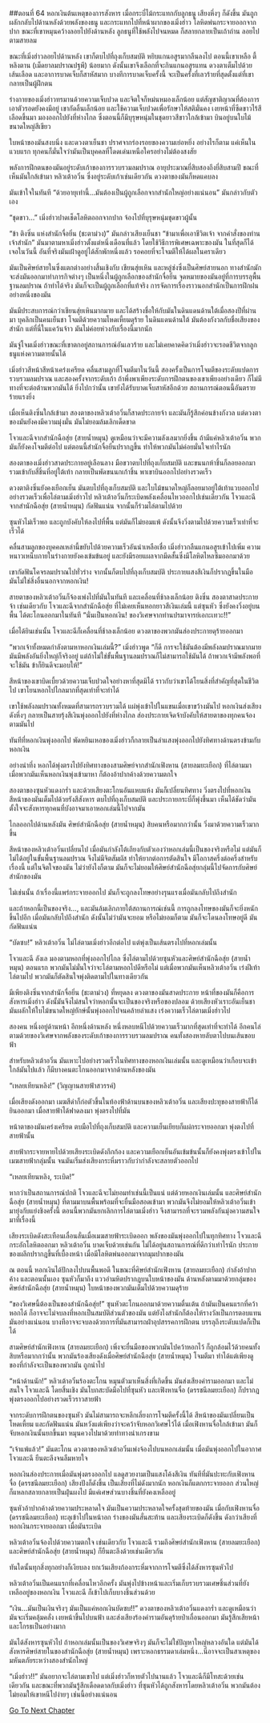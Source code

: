 ##ตอนที่ 64 หอกเงินต้นเหตุของการสังหาร
เมื่อกระบี่ไม้กระแทกกับลูกธนู เสียงหึ่งๆ ก็ดังขึ้น มันถูกผลักกลับไปด้านหลังด้วยพลังของธนู และกระแทกไปที่หน้าผากของเมิ่งฮ่าว โลหิตพ่นกระจายออกจากปาก ขณะที่เขาหมุนคว้างลอยไปยังด้านหลัง ลูกธนูที่ใช้พลังไปจนหมด ก็สลายกลายเป็นเถ้าถ่าน ลอยไปตามสายลม

ขณะที่เมิ่งฮ่าวลอยไปด้านหลัง เขาก็ตบไปที่ถุงเก็บสมบัติ หยิบแกนอสูรมากลืนลงไป ตอนนี้เขาเหลือ ตี้หลิงตาน (เม็ดยาลมปราณปฐพี) น้อยมาก ดังนั้นเขาจึงเลือกที่จะกินแกนอสูรแทน ดวงตาเต็มไปด้วยเส้นเลือด และอาการบาดเจ็บก็สาหัสมาก บางทีการบาดเจ็บครั้งนี้ จะเป็นครั้งที่เลวร้ายที่สุดตั้งแต่ที่เขากลายเป็นผู้ฝึกตน

ร่างกายของเมิ่งฮ่าวทรมานด้วยความเจ็บปวด และจิตใจก็หม่นหมองเล็กน้อย แต่สัญชาติญาณที่ต้องการเอาตัวรอดยังคงมีอยู่ เขากัดลิ้นเล็กน้อย และใช้ความเจ็บปวดเพื่อรักษาให้สติมั่นคง เงยหน้าที่ซีดขาวไร้สีเลือดขึ้นมา มองออกไปยังที่ห่างไกล ซึ่งตอนนี้ก็มีบุรุษหนุ่มในชุดยาวสีขาวใกล้เข้ามา บินอยู่บนใบไม้ขนาดใหญ่สีเขียว

ใบหน้าของมันสงบนิ่ง และดวงตาเย็นชา ปราศจากร่องรอยของความเย่อหยิ่ง อย่างไรก็ตาม แค่เห็นในแวบแรก ทุกคนก็มั่นใจว่ามันเป็นบุคคลที่โดดเด่นเหนือใครอย่างไม่ต้องสงสัย

พลังการฝึกตนของมันอยู่ระดับเก้าของการรวบรวมลมปราณ อายุประมาณยี่สิบสองถึงยี่สิบสามปี ขณะที่เห็นมันใกล้เข้ามา หลิวเต้าอวิ๋น ซี่งอยู่ระดับเก้าเช่นเดียวกัน ดวงตาของมันก็หดแคบลง

มันเข้าใจในทันที “ด้วยอายุเท่านี้…มันต้องเป็นผู้ถูกเลือกจากสำนักใหญ่อย่างแน่นอน” มันกล่าวกับตัวเอง

“ชุดขาว…” เมิ่งฮ่าวปาดเช็ดโลหิตออกจากปาก จ้องไปที่บุรุษหนุ่มชุดขาวผู้นั้น

“ข้า ติงซิ่น แห่งสำนักจื่อยิ่น (ชะตาม่วง)” มันกล่าวเสียงเย็นชา “ข้ามาเพื่อเอาชีวิตเจ้า จากคำสั่งของท่านเจ้าสำนัก” มันมาตามหาเมิ่งฮ่าวตั้งแต่หนึ่งเดือนที่แล้ว โดยใช้วิธีการพิเศษเฉพาะของมัน ในที่สุดก็ได้เจอในวันนี้ อันที่จริงมันเฝ้าดูอยู่ได้สักพักหนึ่งแล้ว รอคอยที่จะโจมตีให้ได้ผลในคราเดียว

มันเป็นศิษย์สายในซึ่งแตกต่างอย่างสิ้นเชิงกับ เชียนสุ่ยเหิน และหลู่ซ่งซึ่งเป็นศิษย์สายนอก ทางสำนักมักจะส่งมันออกมาทำภารกิจต่างๆ เป็นหนึ่งในผู้ถูกเลือกของสำนักจื่อยิ่น จุดหมายของมันอยู่ที่การบรรลุพื้นฐานลมปราณ ถ้าทำได้จริง มันก็จะเป็นผู้ถูกเลือกที่แท้จริง การจัดการเรื่องราวนอกสำนักเป็นการฝึกฝนอย่างหนึ่งของมัน

มันมีประสบการณ์กว่าเชียนสุ่ยเหินมากมาย และได้สร้างชื่อให้กับมันในดินแดนด้านใต้เมื่อสองปีที่ผ่านมา บุคลิกเป็นคนเย็นชา โจมตีด้วยความโหดเหี้ยมดุร้าย ในดินแดนด้านใต้ มันต้องกังวลกับชื่อเสียงของสำนัก แต่ที่นี่ในแคว้นจ้าว มันไม่ค่อยห่วงกับเรื่องนี้มากนัก

มันจู่โจมเมิ่งฮ่าวขณะที่เขาตกอยู่สถานการณ์อันเลวร้าย และไม่เคยคาดคิดว่าเมิ่งฮ่าวจะรอดชีวิตจากลูกธนูแห่งความตายนั้นได้

เมิ่งฮ่าวสีหน้าสีหน้าเคร่งเครียด คลื่นสามลูกที่โจมตีมาในวันนี้ สองครั้งเป็นการโจมตีของระดับแปดการรวบรวมลมปราณ และสองครั้งจากระดับเก้า ถ้าพึ่งพาเพียงระดับการฝึกตนของเขาเพียงอย่างเดียว ก็ไม่มีทางที่จะต่อต้านพวกมันได้ ยิ่งไปกว่านั้น เขายังได้รับบาดเจ็บสาหัสอีกด้วย สถานการณ์ตอนนี้อันตรายร้ายแรงยิ่ง

เมื่อเห็นติงซิ่นใกล้เข้ามา สองตาของหลิวเต้าอวิ๋นก็สาดประกายจ้า และมันก็รู้สึกค่อนข้างกังวล แต่ดวงตาของมันยังคงมีความมุ่งมั่น มันไม่ยอมล้มเลิกเด็ดขาด

โจวและฉีจากสำนักฉือสุ่ย (สายน้ำหมุน) ดูเหมือนว่าจะมีความลังเลมากยิ่งขึ้น ถ้ามีแค่หลิวเต้าอวิ๋น พวกมันก็ยังคงโจมตีต่อไป แต่ตอนนี้สำนักจื่อยิ่นปรากฎขึ้น ทำให้พวกมันไม่ค่อยมั่นใจเท่าไรนัก

สองตาของเมิ่งฮ่าวสาดประกายอยู่เลือนลาง มือขวาตบไปที่ถุงเก็บสมบัติ และขนนกห้าชิ้นก็ลอยออกมา รวมเข้ากับสี่ชิ้นที่อยู่ใต้เท้า กลายเป็นพัดขนนกเก้าชิ้น พาเขาบินออกไปอย่างรวดเร็ว

ดวงตาติงซิ่นยังคงเยือกเย็น มันตบไปที่ถุงเก็บสมบัติ และใบไม้ขนาดใหญ่ก็ลอยมาอยู่ใต้เท้าแวบออกไปอย่างรวดเร็วเพื่อไล่ตามเมิ่งฮ่าวไป หลิวเต้าอวิ๋นก็ระเบิดพลังเคลื่อนไหวออกไปเช่นเดียวกัน โจวและฉีจากสำนักฉือสุ่ย (สายน้ำหมุน) กัดฟันแน่น จากนั้นก็ร่วมไล่ตามไปด้วย

ซุนหัวไม่เร็วพอ และถูกบังคับให้ลงไปที่พื้น แต่มันก็ไม่ยอมแพ้ ดังนั้นจึงวิ่งตามไปด้วยความเร็วเท่าที่จะเร็วได้

คลื่นสามลูกของบุคคลเหล่านี้ขยับไปด้วยความเร็วอันน่าเหลือเชื่อ เมิ่งฮ่าวกลืนแกนอสูรเข้าไปเพิ่ม ความหนาวเหน็บภายในร่างกายยังคงเข้มข้นอยู่ และยังมีรอยแผลจากมีดสั้นซึ่งมีโลหิตไหลซึมออกมาด้วย

เขากัดฟันโคจรลมปราณไปทั่วร่าง จากนั้นก็ตบไปที่ถุงเก็บสมบัติ ประกายแสงสีเงินก็ปรากฎขึ้นในมือ มันไม่ใช่สิ่งอื่นนอกจากหอกเงิน!

สายตาของหลิวเต้าอวิ๋นก็จ้องเพ่งไปที่มันในทันที และเคลื่อนที่ช้าลงเล็กน้อย ติงซิ่น สองตาสาดประกายจ้า เช่นเดียวกับ โจวและฉีจากสำนักฉือสุ่ย ที่ไม่เคยเห็นหอกยาวสีเงินเล่มนี้ แต่ซุนหัว ซึ่งยังคงวิ่งอยู่บนพื้น ได้ตะโกนออกมาในทันที “นั่นเป็นหอกเงิน! ของวิเศษจากท่านปรมาจารย์เอกะเทวะ!!”

เมื่อได้ยินเช่นนั้น โจวและฉีก็เคลื่อนที่ช้าลงเล็กน้อย ดวงตาของพวกมันส่องประกายดุร้ายออกมา

“พวกเจ้าทั้งหมดกำลังตามหาหอกเงินเล่มนี้?” เมิ่งฮ่าวพูด “ก็ดี การจะใช้มันต้องมีพลังลมปราณมากมาย มันมีพลังอันยิ่งใหญ่ก็จริงอยู่ แต่ถ้าไม่ใช่ขั้นพื้นฐานลมปราณก็ไม่สามารถใช้มันได้ ถ้าพวกเจ้ามีพลังพอที่จะใช้มัน ข้าก็ยินดีจะมอบให้!”

สีหน้าของเขาบิดเบี้ยวด้วยความเจ็บปวดใจอย่างหาที่สุดมิได้ ราวกับว่าเขาได้โยนสิ่งที่สำคัญที่สุดในชีวิตไป เขาโยนหอกไปไกลมากที่สุดเท่าที่จะทำได้

เขาใช้พลังลมปราณทั้งหมดที่สามารถรวบรวมได้ แผ่พุ่งเข้าไปในแขนเมื่อเขาขว้างมันไป หอกเงินส่งเสียงดังหึ่งๆ กลายเป็นสายรุ้งสีเงินพุ่งออกไปยังที่ห่างไกล ส่องประกายเจิดจ้าบังคับให้สายตาของทุกคนจ้องตามมันไป

ทันทีที่หอกเงินพุ่งออกไป พัดหยินเหอของเมิ่งฮ่าวก็กลายเป็นลำแสงพุ่งออกไปยังทิศทางด้านตรงข้ามกับหอกเงิน

อย่างน่าทึ่ง หอกได้พุ่งตรงไปยังทิศทางของสามศิษย์จากสำนักเฟิงหาน (สายลมยะเยือก) ที่ไล่ตามมา เมื่อพวกมันเห็นหอกเงินพุ่งเข้ามาหา ก็ต้องอ้าปากค้างด้วยความตกใจ

สองตาของซุนหัวแดงกร่ำ และด้วยเสียงตะโกนอันแหบแห้ง มันก็เปลี่ยนทิศทาง วิ่งตรงไปที่หอกเงิน สีหน้าของมันเต็มไปด้วยรังสีสังหาร ตบไปที่ถุงเก็บสมบัติ และประกายกระบี่ก็พุ่งขึ้นมา เห็นได้ชัดว่ามันตั้งใจจะสังหารทุกคนที่บังอาจมาเอาหอกเล่มนี้ไปจากมัน

ไกลออกไปด้านหลังมัน ศิษย์สำนักฉือสุ่ย (สายน้ำหมุน) สิบคนหรือมากกว่านั้น วิ่งมาด้วยความเร็วมากขึ้น

สีหน้าของหลิวเต้าอวิ๋นเปลี่ยนไป เมื่อมันกำลังโต้เถียงกับตัวเองว่าหอกเล่มนี้เป็นของจริงหรือไม่ แต่มันก็ไม่ได้อยู่ในขั้นพื้นฐานลมปราณ จึงไม่มีจิตสัมผัส ทำให้ยากต่อการตัดสินใจ มีโอกาสครึ่งต่อครึ่งสำหรับเรื่องนี้ แต่ในจิตใจของมัน ไม่ว่ายังไงก็ตาม มันก็จะไม่ยอมให้ศิษย์สำนักฉือสุ่ยกลุ่มนี้ไปจัดการกับศิษย์สำนักของมัน

ไม่เช่นนั้น ถ้าเรื่องนี้แพร่กระจายออกไป มันก็จะถูกลงโทษอย่างรุนแรงเมื่อมันกลับไปถึงสำนัก

และถ้าหอกนี้เป็นของจริง…, และมันล้มเลิกภายใต้สถานการณ์เช่นนี้ การถูกลงโทษของมันก็จะยิ่งหนักขึ้นไปอีก เมื่อมันกลับไปถึงสำนัก ดังนั้นไม่ว่ามันจะยอม หรือไม่ยอมก็ตาม มันก็จะโดนลงโทษอยู่ดี มันกัดฟันแน่น

“บัดซบ!” หลิวเต้าอวิ๋น ไม่ไล่ตามเมิ่งฮ่าวอีกต่อไป แต่พุ่งเป็นเส้นตรงไปที่หอกเล่มนั้น

โจวและฉี ลังเล มองตามหอกที่พุ่งออกไปไกล ซึ่งไล่ตามไปด้วยซุนหัวและศิษย์สำนักฉือสุ่ย (สายน้ำหมุน) ตอนแรก พวกมันไม่มั่นใจว่าจะไล่ตามหอกไปดีหรือไม่ แต่เมื่อพวกมันเห็นหลิวเต้าอวิ๋น เร่งฝีเท้าไล่ตามไป พวกมันก็ตัดสินใจพุ่งติดตามไปในทางเดียวกัน

มีเพียงติงซิ่นจากสำนักจื่อยิ่น (ชะตาม่วง) ที่หยุดลง ดวงตาของมันสาดประกาย หน้าที่ของมันก็คือการสังหารเมิ่งฮ่าว ดังนั้มันจึงไม่สนใจว่าหอกนั้นจะเป็นของจริงหรือของปลอม ด้วยเสียงหัวเราะอันเย็นชา มันผลักให้ใบไม้ขนาดใหญ่ยักษ์นั้นพุ่งออกไปจนคล้ายลำแสง เร่งความเร็วไล่ตามเมิ่งฮ่าวไป

สองคน หนึ่งอยู่ด้านหน้า อีกหนึ่งด้านหลัง หนึ่งหลบหนีไปด้วยความเร็วมากที่สุดเท่าที่จะทำได้ อีกคนไล่ตามด้วยของวิเศษจากพลังของระดับเก้าของการรวบรวมลมปราณ คนทั้งสองหายลับตาไปบนเส้นขอบฟ้า

สำหรับหลิวเต้าอวิ๋น มันเหาะไปอย่างรวดเร็วในทิศทางของหอกเงินเล่มนั้น และดูเหมือนว่าเกือบจะเข้าใกล้มันไปแล้ว ก็มีบางคนตะโกนออกมาจากด้านหลังของมัน

“เหลยเทียนหลิง!” (วิญญานสายฟ้าสวรรค์)

เมื่อเสียงดังออกมา เมฆสีดำก็ก่อตัวขึ้นในท้องฟ้าด้านบนของหลิวเต้าอวิ๋น และเสียงปะทุของสายฟ้าก็ได้ยินออกมา เมื่อสายฟ้าได้ฟาดลงมา พุ่งตรงไปที่มัน

หน้าตาของมันเคร่งเครียด ตบมือไปที่ถุงเก็บสมบัติ และความเย็นเยียบก็แผ่กระจายออกมา พุ่งตงไปที่สายฟ้านั้น

สายฟ้ากระจายหายไปด้วยเสียงระเบิดดังกึกก้อง และความเยือกเย็นอันเข้มข้นนั้นก็ยังคงพุ่งตรงเข้าไปในเมฆสายฟ้ากลุ่มนั้น จนมันเริ่มส่งเสียงกระหึ่มราวกับว่ากำลังจะสลายตัวออกไป

“เหลยเทียนหลิง, ระเบิด!”

หากว่าเป็นสถานการณ์ปกติ โจวและฉีจะไม่ยอมทำเช่นนี้เป็นแน่ แต่ด้วยหอกเงินเล่มนั้น และศิษย์สำนักฉือสุ่ย (สายน้ำหมุน) ที่ตามมาบนพื้นพร้อมที่จะยื่นมือสอดเข้ามา พวกมันจึงไม่ยอมให้หลิวเต้าอวิ๋นเข้ามายุ่งกับแย่งชิงครั้งนี้ ตอนนี้พวกมันยกเลิกการไล่ตามเมิ่งฮ่าว จึงสามารถที่จะรวมพลังกันมุ่งความสนใจมาที่เรื่องนี้

เสียงระเบิดดังสะเทือนเลื่อนลั่นเมื่อเมฆสายฟ้าระเบิดออก พลังของมันพุ่งออกไปในทุกทิศทาง โจวและฉี กระอักโลหิตออกมา หลิวเต้าอวิ๋น บาดเจ็บด้วยเช่นกัน ไม่ได้อยู่นสถานการณ์ที่ดีกว่าเท่าไรนัก ประกายของผลึกปรากฎขึ้นที่เบื้องหน้า เมื่อมีโลหิตพ่นออกมาจากมุมปากของมัน

ณ ตอนนี้ หอกเงินได้ปักลงไปบนพื้นพอดี ในขณะที่ศิษย์สำนักเฟิงหาน (สายลมยะเยือก) กำลังอ้าปากค้าง และตอนนั้นเอง ซุนหัวก็มาถึง แววอำมหิตปรากฎบนใบหน้าของมัน ด้านหลังตามมาด้วยกลุ่มของศิษย์สำนักฉือสุ่ย (สายน้ำหมุน) ใบหน้าของพวกมันเต็มไปด้วยความดุร้าย

“ของวิเศษนี้ต้องเป็นของสำนักฉือสุ่ย!” ซุนหัวตะโกนออกมาด้วยความตื่นเต้น ถ้ามันเป็นคนแรกที่คว้าหอกได้ ก็อาจจะไม่จบลงที่หอกเป็นสมบัติส่วนตัวของมัน แต่ยังไงสำนักก็ต้องให้รางวัลเป็นการตอบแทนมันอย่างแน่นอน บางทีอาจจะจบลงด้วยการที่มันสามารถฝ่าอุปสรรคการฝึกตน บรรลุถึงระดับแปดก็เป็นได้

สามศิษย์สำนักเฟิงหาน (สายลมยะเยือก) เพิ่งจะยื่นมือของพวกมันไปคว้าหอกไว้ ก็ถูกล้อมไว้ด้วยคนทั้งสิบหรือมากกว่านั้น พวกมันร้องเสียงดังเมื่อศิษย์สำนักฉือสุ่ย (สายน้ำหมุน) โจมตีมา ทำได้แต่เพียงดูของที่กำลังจะเป็นของพวกมัน ถูกนำไป

“หน้าด้านนัก!” หลิวเต้าอวิ๋นร้องตะโกน หมุนตัวมาเห็นสิ่งที่เกิดขึ้น มันส่งเสียงคำรามออกมา และไม่สนใจ โจวและฉี โดยสิ้นเชิง มันโบกสะบัดมือไปที่ซุนหัว และเฟิงหานจื่อ (ดรรชนีลมยะเยือก) ก็ปรากฎ พุ่งตรงออกไปอย่างรวดเร็วราวสายฟ้า

จากระดับการฝึกตนของซุนหัว มันไม่สามารถจะหลีกเลี่ยงการโจมตีครั้งนี้ได้ สีหน้าของมันเปลี่ยนเป็นโหดเหี้ยม และกัดฟันแน่น มันหวังแต่เพียงว่าจะคว้าจับหอกวิเศษไว้ได้ เมื่อเฟิงหานจื่อใกล้เข้ามา มันก็จับหอกเงินนั้นยกขึ้นมา หมุนควงไปมาด้วยท่าทางน่าเกรงขาม

“เจ้าแพ้แล้ว!” มันตะโกน ดวงตาของหลิวเต้าอวิ๋นเพ่งจ้องไปบนหอกเล่มนั้น เมื่อมันพุ่งออกไปในอากาศ โจวและฉี ยืนตะลึงจนลืมหายใจ

หอกเงินส่องประกายเมื่อมันพุ่งตรงออกไป แลดูสวยงามเป็นแสงโค้งสีเงิน ทันทีที่มันปะทะกับเฟิงหานจื่อ (ดรรชนีลมยะเยือก) เสียงปังก็ดังขึ้น เป็นเสียงที่ไม่ดังมากนัก หอกเงินก็แตกกระจายออก ส่วนใหญ่ก็แหลกสลายกลายเป็นฝุ่นผงไป มีแค่เศษส่วนบางชิ้นที่ยังคงเหลืออยู่

ซุนหัวอ้าปากค้างด้วยความประหลาดใจ มันเป็นความประหลาดใจครั้งสุดท้ายของมัน เมื่อกับเฟิงหานจื่อ (ดรรชนีลมยะเยือก) ทะลุเข้าไปในหน้าอก ร่างของมันสั่นสะท้าน และเสียงระเบิดก็ดังขึ้น ดังกว่าเสียงที่หอกเงินกระจายออกมา เมื่อมันระเบิด

หลิวเต้าอวิ๋นจ้องไปด้วยความตกใจ เช่นเดียวกับ โจวและฉี รวมถึงศิษย์สำนักเฟิงหาน (สายลมยะเยือก) และศิษย์สำนักฉือสุ่ย (สายน้ำหมุน) ก็ยืนตะลึงด้วยเช่นเดียวกัน

ทันใดนั้นทุกสิ่งทุกอย่างก็เงียบลง ยกเว้นเสียงก้องกระหึ่มจากการโจมตีซึ่งได้สังหารซุนหัวไป

หลิวเต้าอวิ๋นเป็นคนแรกที่เคลื่อนไหวอีกครั้ง มันพุ่งไปข้างหน้าและเริ่มเก็บรวบรวมเศษชิ้นส่วนที่ยังเหลืออยู่ของหอกเงิน โจวและฉี ก็เข้าไปเก็บบางชิ้นส่วนด้วย

“เงิน…มันเป็นเงินจริงๆ มันเป็นแค่หอกเงินบัดซบ!!” ดวงตาของหลิวเต้าอวิ๋นแดงกร่ำ และดูเหมือนว่ามันจะเริ่มคลุ้มคลั่ง เงยหน้าขึ้นไปบนฟ้า และส่งเสียงร้องคำรามอันดุร้ายป่าเถื่อนออกมา มันรู้สึกเสียหน้าและโกรธเป็นอย่างมาก 

มันได้สังหารซุนหัวไป ถ้าหอกเล่มนั้นเป็นของวิเศษจริงๆ มันก็จะไม่ใช่ปัญหาใหญ่หลวงอันใด แต่มันได้สังหารศิษย์สายในของสำนักฉือสุ่ย (สายน้ำหมุน) เพราะหอกธรรมดาเล่มหนึ่ง…นี่อาจจะเป็นสาเหตุของมหันตภัยระหว่างสองสำนักใหญ่

“เมิ่งฮ่าว!!” มันอยากจะไล่ตามเขาไป แต่เมิ่งฮ่าวก็หายตัวไปนานแล้ว โจวและฉีก็มีโทสะด้วยเช่นเดียวกัน และขณะที่พวกมันรู้สึกเดือดดาลกับเมิ่งฮ่าว ที่ซุนหัวได้ถูกสังหารโดยหลิวเต้าอวิ๋น พวกมันต้องไม่ยอมให้เขาหนีไปง่ายๆ เช่นนี้อย่างแน่นอน


[Go To Next Chapter]( ./65.md)